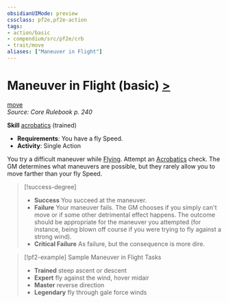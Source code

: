 ```yaml
---
obsidianUIMode: preview
cssclass: pf2e,pf2e-action
tags:
- action/basic
- compendium/src/pf2e/crb
- trait/move
aliases: ["Maneuver in Flight"]
---
```

# Maneuver in Flight (basic) [>](../core-rulebook/chapter-9-playing-the-game.md#Actions "Single Action")
[move](../traits/move.md)  
*Source: Core Rulebook p. 240*  

**Skill** [acrobatics](../../Compendium/skills.md#Acrobatics) (trained)
- **Requirements**: You have a fly Speed.
- **Activity**: Single Action

You try a difficult maneuver while [Flying](fly.md). Attempt an [Acrobatics](../../Compendium/skills.md#Acrobatics) check. The GM determines what maneuvers are possible, but they rarely allow you to move farther than your fly Speed.

> [!success-degree] 
> - **Success** You succeed at the maneuver.
> - **Failure** Your maneuver fails. The GM chooses if you simply can't move or if some other detrimental effect happens. The outcome should be appropriate for the maneuver you attempted (for instance, being blown off course if you were trying to fly against a strong wind).
> - **Critical Failure** As failure, but the consequence is more dire.

> [!pf2-example] Sample Maneuver in Flight Tasks
> 
> - **Trained** steep ascent or descent
> - **Expert** fly against the wind, hover midair
> - **Master** reverse direction
> - **Legendary** fly through gale force winds
